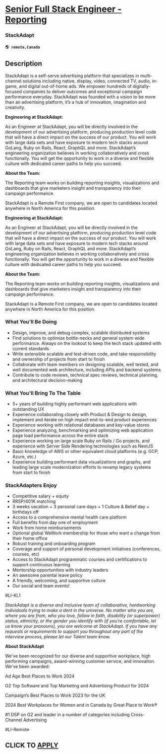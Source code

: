 # [Senior Full Stack Engineer - Reporting](https://www.remotewlb.com/apply/senior-full-stack-engineer-reporting)  
### StackAdapt  
#### `🌎 remote,Canada`  

## Description

StackAdapt is a self-serve advertising platform that specializes in multi-channel solutions including native, display, video, connected TV, audio, in-game, and digital out-of-home ads. We empower hundreds of digitally-focused companies to deliver outcomes and exceptional campaign performance everyday. StackAdapt was founded with a vision to be more than an advertising platform, it’s a hub of innovation, imagination and creativity.

  

 **Engineering at StackAdapt:**

As an Engineer at StackAdapt, you will be directly involved in the development of our advertising platform, producing production level code that will have a direct impact on the success of our product. You will work with large data sets and have exposure to modern tech stacks around GoLang, Ruby on Rails, React, GraphQL and more. StackAdapt’s engineering organization believes in working collaboratively and cross functionally. You will get the opportunity to work in a diverse and flexible culture with dedicated career paths to help you succeed.

  

**About the Team:**

The Reporting team works on building reporting insights, visualizations and dashboards that give marketers insight and transparency into their campaign performance.

  

StackAdapt is a Remote First company, we are open to candidates located anywhere in North America for this position.

  

  

 **Engineering at StackAdapt:**

As an Engineer at StackAdapt, you will be directly involved in the development of our advertising platform, producing production level code that will have a direct impact on the success of our product. You will work with large data sets and have exposure to modern tech stacks around GoLang, Ruby on Rails, React, GraphQL and more. StackAdapt’s engineering organization believes in working collaboratively and cross functionally. You will get the opportunity to work in a diverse and flexible culture with dedicated career paths to help you succeed.

  

**About the Team:**

The Reporting team works on building reporting insights, visualizations and dashboards that give marketers insight and transparency into their campaign performance.

  

StackAdapt is a Remote First company, we are open to candidates located anywhere in North America for this position.

  

  

### What You'll Be Doing

* Design, improve, and debug complex, scalable distributed systems
* Find solutions to optimize bottle-necks and general system wide performance. Always on the lookout to keep the tech stack updated with current standards
* Write extensible scalable and test-driven code, and take responsibility and ownership of projects from start to finish
* Collaborate with team members on designing scalable, well tested, and well documented web architecture, including APIs and backend systems
* Contribute to code reviews, technical spec reviews, technical planning, and architectural decision-making

  

  

### What You'll Bring To The Table

* 5+ years of building highly performant web applications with outstanding UX
* Experience collaborating closely with Product & Design to design, implement and iterate on high impact end-to-end product experiences
* Experience working with relational databases and key-value stores
* Experience analyzing, benchmarking and optimizing web application page load performance across the entire stack
* Experience working on large scale Ruby on Rails / Go projects, and experience with Server Side Rendering technologies such as NextJS
* Basic knowledge of AWS or other equivalent cloud platforms (e.g. GCP, Azure, etc.)
* Experience building performant data visualizations and graphs, and leading large scale modernization efforts to revamp legacy systems from start to finish

  

### StackAdapters Enjoy

* Competitive salary + equity
* RRSP/401K matching
* 3 weeks vacation + 3 personal care days + 1 Culture & Belief day + birthdays off
* Access to a comprehensive mental health care platform
* Full benefits from day one of employment
* Work from home reimbursements
* Optional global WeWork membership for those who want a change from their home office
* Robust training and onboarding program
* Coverage and support of personal development initiatives (conferences, courses, etc)
* Access to StackAdapt programmatic courses and certifications to support continuous learning
* Mentorship opportunities with industry leaders
* An awesome parental leave policy
* A friendly, welcoming, and supportive culture
* Our social and team events!

  

#LI-KL1

  

 _StackAdapt is a diverse and inclusive team of collaborative, hardworking individuals trying to make a dent in the universe. No matter who you are, where you are from, who you love, follow in faith, disability (or superpower) status, ethnicity, or the gender you identify with (if you’re comfortable, let us know your pronouns), you are welcome at StackAdapt. If you have any requests or requirements to support you throughout any part of the interview process, please let our Talent team know._

  

 **About StackAdapt**

  

We've been recognized for our diverse and supportive workplace, high performing campaigns, award-winning customer service, and innovation. We've been awarded:

  

  

Ad Age Best Places to Work 2024

G2 Top Software and Top Marketing and Advertising Product for 2024

Campaign’s Best Places to Work 2023 for the UK

2024 Best Workplaces for Women and in Canada by Great Place to Work®

#1 DSP on G2 and leader in a number of categories including Cross-Channel Advertising

  

#LI-Remote

  
## CLICK TO [APPLY](https://www.remotewlb.com/apply/senior-full-stack-engineer-reporting)

